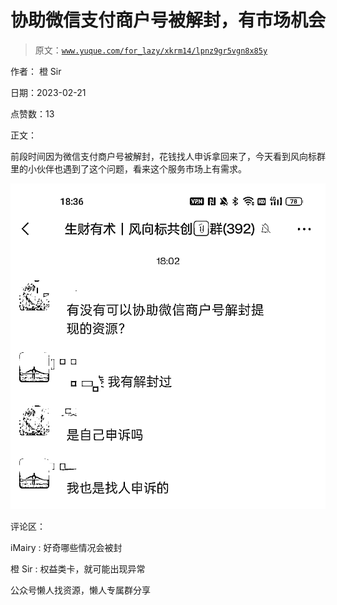 # 协助微信支付商户号被解封，有市场机会

> 原文：[`www.yuque.com/for_lazy/xkrm14/lpnz9gr5vgn8x85y`](https://www.yuque.com/for_lazy/xkrm14/lpnz9gr5vgn8x85y)



作者： 橙 Sir



日期：2023-02-21



点赞数：13



正文：



前段时间因为微信支付商户号被解封，花钱找人申诉拿回来了，今天看到风向标群里的小伙伴也遇到了这个问题，看来这个服务市场上有需求。



![](img/832bec330be38bf7fa848437168c412d.png)  

评论区：



iMairy : 好奇哪些情况会被封



橙 Sir : 权益类卡，就可能出现异常



公众号懒人找资源，懒人专属群分享

